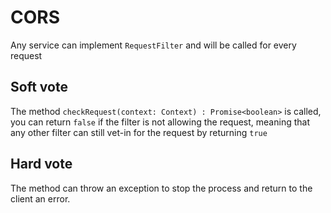 # CORS

Any service can implement `RequestFilter` and will be called for every request

## Soft vote

The method `checkRequest(context: Context) : Promise<boolean>` is called, you can return `false` if the filter is not allowing the request, meaning that any other filter can still vet-in for the request by returning `true`

## Hard vote

The method can throw an exception to stop the process and return to the client an error.
